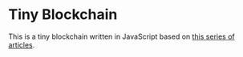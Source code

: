 # Tiny Blockchain

This is a tiny blockchain written in JavaScript based on [this series of articles][medium].

[medium]: https://medium.com/crypto-currently/lets-build-the-tiniest-blockchain-e70965a248b
